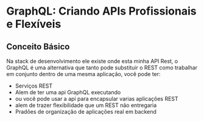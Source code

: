 # GraphQL: Criando APIs Profissionais e Flexíveis

## Conceito Básico

Na stack de desenvolvimento ele
existe onde esta minha API Rest, o GraphQL é uma alternativa que tanto pode substituir o REST como trabalhar em conjunto dentro de uma mesma aplicação, você pode ter:
- Serviços REST
- Alem de ter uma api GraphQL executando
- ou você pode usar a api para encapsular varias aplicações REST
- alem de trazer flexibilidade que um REST não entregaria
- Pradões de organização de aplicações real em backend